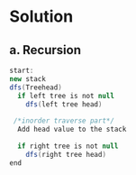 # Solution
## a. Recursion
```java
start:
new stack
dfs(Treehead)
  if left tree is not null
    dfs(left tree head)
    
 /*inorder traverse part*/ 
  Add head value to the stack
    
  if right tree is not null
    dfs(right tree head)
end
```
